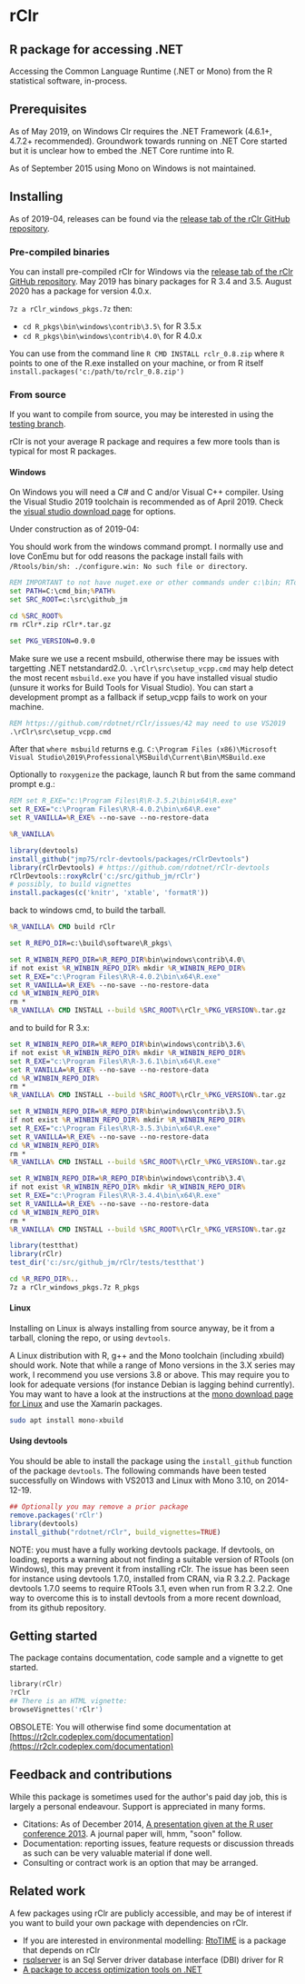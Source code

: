 # rClr

## R package for accessing .NET

Accessing the Common Language Runtime (.NET or Mono) from the R statistical software, in-process.

## Prerequisites

As of May 2019, on Windows Clr requires the .NET Framework (4.6.1+, 4.7.2+ recommended). Groundwork towards running on .NET Core started but it is unclear how to embed the .NET Core runtime into R.

As of September 2015 using Mono on Windows is not maintained.

## Installing

As of 2019-04, releases can be found via the [release tab of the rClr GitHub repository](https://github.com/rdotnet/rClr/releases).

### Pre-compiled binaries

You can install pre-compiled rClr for Windows via the [release tab of the rClr GitHub repository](https://github.com/rdotnet/rClr/releases). May 2019 has binary packages for R 3.4 and 3.5. August 2020 has a package for version 4.0.x. 

`7z a rClr_windows_pkgs.7z` then:

* `cd R_pkgs\bin\windows\contrib\3.5\` for R 3.5.x
* `cd R_pkgs\bin\windows\contrib\4.0\` for R 4.0.x

You can use from the command line `R CMD INSTALL rclr_0.8.zip` where `R` points to one of the R.exe installed on your machine, or from R itself `install.packages('c:/path/to/rclr_0.8.zip')`

### From source

If you want to compile from source, you may be interested in using the [testing branch](https://github.com/rdotnet/rClr/tree/testing).

rClr is not your average R package and requires a few more tools than is typical for most R packages.

#### Windows

On Windows you will need a C# and C and/or Visual C++ compiler. Using the Visual Studio 2019 toolchain is recommended as of April 2019. Check the [visual studio download page](https://visualstudio.microsoft.com/downloads/) for options.

Under construction as of 2019-04:

You should work from the windows command prompt. I normally use and love ConEmu but for odd reasons the package install fails with `/Rtools/bin/sh: ./configure.win: No such file or directory`.

```bat
REM IMPORTANT to not have nuget.exe or other commands under c:\bin; RTools mingw cannot find these commands
set PATH=C:\cmd_bin;%PATH%
set SRC_ROOT=c:\src\github_jm

cd %SRC_ROOT%
rm rClr*.zip rClr*.tar.gz

set PKG_VERSION=0.9.0
```

Make sure we use a recent msbuild, otherwise there may be issues with targetting .NET netstandard2.0. `.\rClr\src\setup_vcpp.cmd` may help detect the most recent `msbuild.exe` you have if you have installed visual studio (unsure it works for Build Tools for Visual Studio). You can start a development prompt as a fallback if setup_vcpp fails to work on your machine.

```bat
REM https://github.com/rdotnet/rClr/issues/42 may need to use VS2019
.\rClr\src\setup_vcpp.cmd
```

After that `where msbuild` returns e.g. `C:\Program Files (x86)\Microsoft Visual Studio\2019\Professional\MSBuild\Current\Bin\MSBuild.exe`

Optionally to `roxygenize` the package, launch R but from the same command prompt e.g.:

```bat
REM set R_EXE="c:\Program Files\R\R-3.5.2\bin\x64\R.exe"
set R_EXE="c:\Program Files\R\R-4.0.2\bin\x64\R.exe"
set R_VANILLA=%R_EXE% --no-save --no-restore-data

%R_VANILLA%
```

```R
library(devtools)
install_github("jmp75/rclr-devtools/packages/rClrDevtools")
library(rClrDevtools) # https://github.com/rdotnet/rClr-devtools
rClrDevtools::roxyRclr('c:/src/github_jm/rClr')
# possibly, to build vignettes
install.packages(c('knitr', 'xtable', 'formatR'))
```

back to windows cmd, to build the tarball. 

```bat
%R_VANILLA% CMD build rClr
```

```bat
set R_REPO_DIR=c:\build\software\R_pkgs\
```

```bat
set R_WINBIN_REPO_DIR=%R_REPO_DIR%bin\windows\contrib\4.0\
if not exist %R_WINBIN_REPO_DIR% mkdir %R_WINBIN_REPO_DIR%
set R_EXE="c:\Program Files\R\R-4.0.2\bin\x64\R.exe"
set R_VANILLA=%R_EXE% --no-save --no-restore-data
cd %R_WINBIN_REPO_DIR%
rm *
%R_VANILLA% CMD INSTALL --build %SRC_ROOT%\rClr_%PKG_VERSION%.tar.gz
```

and to build for R 3.x:

```bat
set R_WINBIN_REPO_DIR=%R_REPO_DIR%bin\windows\contrib\3.6\
if not exist %R_WINBIN_REPO_DIR% mkdir %R_WINBIN_REPO_DIR%
set R_EXE="c:\Program Files\R\R-3.6.1\bin\x64\R.exe"
set R_VANILLA=%R_EXE% --no-save --no-restore-data
cd %R_WINBIN_REPO_DIR%
rm *
%R_VANILLA% CMD INSTALL --build %SRC_ROOT%\rClr_%PKG_VERSION%.tar.gz

set R_WINBIN_REPO_DIR=%R_REPO_DIR%bin\windows\contrib\3.5\
if not exist %R_WINBIN_REPO_DIR% mkdir %R_WINBIN_REPO_DIR%
set R_EXE="c:\Program Files\R\R-3.5.3\bin\x64\R.exe"
set R_VANILLA=%R_EXE% --no-save --no-restore-data
cd %R_WINBIN_REPO_DIR%
rm *
%R_VANILLA% CMD INSTALL --build %SRC_ROOT%\rClr_%PKG_VERSION%.tar.gz

set R_WINBIN_REPO_DIR=%R_REPO_DIR%bin\windows\contrib\3.4\
if not exist %R_WINBIN_REPO_DIR% mkdir %R_WINBIN_REPO_DIR%
set R_EXE="c:\Program Files\R\R-3.4.4\bin\x64\R.exe"
set R_VANILLA=%R_EXE% --no-save --no-restore-data
cd %R_WINBIN_REPO_DIR%
rm *
%R_VANILLA% CMD INSTALL --build %SRC_ROOT%\rClr_%PKG_VERSION%.tar.gz
```

```R
library(testthat)
library(rClr)
test_dir('c:/src/github_jm/rClr/tests/testthat')
```

```bat
cd %R_REPO_DIR%..
7z a rClr_windows_pkgs.7z R_pkgs
```

#### Linux

Installing on Linux is always installing from source anyway, be it from a tarball, cloning the repo, or using `devtools`.

A Linux distribution with R, g++ and the Mono toolchain (including xbuild) should work. Note that while a range of Mono versions in the 3.X series may work, I recommend you use versions 3.8 or above. This may require you to look for adequate versions (for instance Debian is lagging behind currently). You may want to have a look at the instructions at the [mono download page for Linux](http://www.mono-project.com/download/#download-lin) and use the Xamarin packages.

```sh
sudo apt install mono-xbuild
```

#### Using devtools

You should be able to install the package using the `install_github` function of the package `devtools`. The following commands have been tested successfully on Windows with VS2013 and Linux with Mono 3.10, on 2014-12-19.

```R
## Optionally you may remove a prior package
remove.packages('rClr')
library(devtools)
install_github("rdotnet/rClr", build_vignettes=TRUE)
```

NOTE: you must have a fully working devtools package. If devtools, on loading, reports a warning about not finding a suitable version of RTools (on Windows), this may prevent it from installing rClr. The issue has been seen for instance using devtools 1.7.0, installed from CRAN, via R 3.2.2. Package devtools 1.7.0 seems to require RTools 3.1, even when run from R 3.2.2. One way to overcome this is to install devtools from a more recent download, from its github repository.

## Getting started

The package contains documentation, code sample and a vignette to get started.

```S
library(rClr)
?rClr
## There is an HTML vignette:
browseVignettes('rClr')
```

OBSOLETE: You will otherwise find some documentation at [https://r2clr.codeplex.com/documentation](https://r2clr.codeplex.com/documentation)

## Feedback and contributions

While this package is sometimes used for the author's paid day job, this is largely a personal endeavour. Support is appreciated in many forms.

* Citations: As of December 2014, [A presentation given at the R user conference 2013](https://publications.csiro.au/rpr/pub?list=ASE&pid=csiro:EP132284&expert=false&sb=RECENT&n=6&rpp=50&page=17&tr=3274&dr=all&csiro.affiliation=B3800). A journal paper will, hmm, "soon" follow.
* Documentation: reporting issues, feature requests or discussion threads as such can be very valuable material if done well.  
* Consulting or contract work is an option that may be arranged.

## Related work

A few packages using rClr are publicly accessible, and may be of interest if you want to build your own package with dependencies on rClr.

* If you are interested in environmental modelling: [RtoTIME](https://github.com/jmp75/RtoTIME) is a package that depends on rClr
* [rsqlserver](https://github.com/agstudy/rsqlserver) is an Sql Server driver database interface (DBI) driver for R
* [A package to access optimization tools on .NET](https://github.com/jmp75/metaheuristics/tree/master/R/pkgs/mh)
